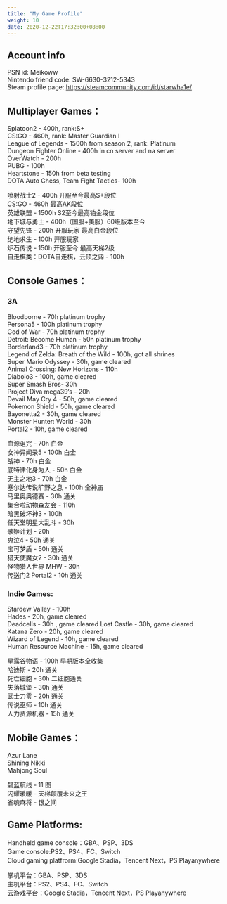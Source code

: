 ```yaml
---
title: "My Game Profile"
weight: 10
date: 2020-12-22T17:32:00+08:00
---
```


## Account info
PSN id: Meikoww  
Nintendo friend code: SW-6630-3212-5343  
Steam profile page: https://steamcommunity.com/id/starwha1e/  

## Multiplayer Games：
Splatoon2 - 400h, rank:S+  
CS:GO - 460h, rank: Master Guardian I  
League of Legends - 1500h from season 2, rank: Platinum  
Dungeon Fighter Online - 400h in cn server and na server  
OverWatch - 200h  
PUBG - 100h  
Heartstone - 150h from beta testing  
DOTA Auto Chess, Team Fight Tactics- 100h  

喷射战士2 - 400h 开服至今最高S+段位  
CS:GO - 460h 最高AK段位  
英雄联盟 - 1500h S2至今最高铂金段位  
地下城与勇士 - 400h（国服+美服）60级版本至今  
守望先锋 - 200h 开服玩家 最高白金段位  
绝地求生 - 100h 开服玩家  
炉石传说 - 150h 开服至今 最高天梯2级  
自走棋类：DOTA自走棋，云顶之弈 - 100h  

## Console Games：
### 3A
Bloodborne - 70h platinum trophy  
Persona5 - 100h platinum trophy  
God of War - 70h platinum trophy  
Detroit: Become Human - 50h platinum trophy  
Borderland3 - 70h platinum trophy  
Legend of Zelda: Breath of the Wild - 100h, got all shrines  
Super Mario Odyssey - 30h, game cleared  
Animal Crossing: New Horizons - 110h  
Diabolo3 - 100h, game cleared  
Super Smash Bros- 30h  
Project Diva mega39‘s - 20h  
Devail May Cry 4 - 50h, game cleared  
Pokemon Shield - 50h, game cleared  
Bayonetta2 - 30h, game cleared  
Monster Hunter: World - 30h  
Portal2 - 10h, game cleared  

血源诅咒 - 70h 白金  
女神异闻录5 - 100h 白金  
战神 - 70h 白金  
底特律化身为人 - 50h 白金  
无主之地3 - 70h 白金  
塞尔达传说旷野之息 - 100h 全神庙  
马里奥奥德赛 - 30h 通关  
集合啦动物森友会 - 110h  
暗黑破坏神3 - 100h  
任天堂明星大乱斗 - 30h  
歌姬计划 - 20h  
鬼泣4 - 50h 通关  
宝可梦盾 - 50h 通关  
猎天使魔女2 - 30h 通关  
怪物猎人世界 MHW - 30h  
传送门2 Portal2 - 10h 通关  

### Indie Games:
Stardew Valley - 100h  
Hades - 20h, game cleared  
Deadcells - 30h , game cleared
Lost Castle - 30h, game cleared  
Katana Zero - 20h, game cleared  
Wizard of Legend - 10h, game cleared  
Human Resource Machine - 15h, game cleared  

星露谷物语 - 100h 早期版本全收集  
哈迪斯 - 20h 通关  
死亡细胞 - 30h 二细胞通关  
失落城堡 - 30h 通关  
武士刀零 - 20h 通关  
传说巫师 - 10h 通关  
人力资源机器 - 15h 通关  

## Mobile Games：
Azur Lane  
Shining Nikki  
Mahjong Soul  

碧蓝航线 - 11 图  
闪耀暖暖 - 天梯颠覆未来之王  
雀魂麻将 - 银之间  

## Game Platforms:
Handheld game console：GBA、PSP、3DS  
Game console:PS2、PS4、FC、Switch  
Cloud gaming platfrorm:Google Stadia，Tencent Next，PS Playanywhere  

掌机平台：GBA、PSP、3DS  
主机平台：PS2、PS4、FC、Switch  
云游戏平台：Google Stadia，Tencent Next，PS Playanywhere  



